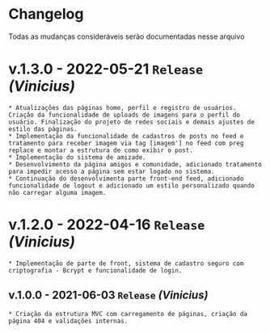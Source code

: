 # Changelog
Todas as mudanças consideráveis serão documentadas nesse arquivo

# v.1.3.0 - 2022-05-21 `Release` _(Vinicius)_
    * Atualizações das páginas home, perfil e registro de usuários. Criação da funcionalidade de uploads de imagens para o perfil do usuário. Finalização do projeto de redes sociais e demais ajustes de estilo das páginas. 
    * Implementação da funcionalidade de cadastros de posts no feed e tratamento para receber imagem via tag [imagem'] no feed com preg replace e montar a estrutura de como exibir o post. 
    * Implementação do sistema de amizade.
    * Desenvolvimento da página amigos e comunidade, adicionado tratamento para impedir acesso a página sem estar logado no sistema. 
    * Continuação do desenvolvimenta parte front-end feed, adicionado funcionalidade de logout e adicionado um estilo personalizado quando não carregar alguma imagem. 

# v.1.2.0 - 2022-04-16 `Release` _(Vinicius)_
    * Implementação de parte de front, sistema de cadastro seguro com criptografia - Bcrypt e funcionalidade de login.

## v.1.0.0 - 2021-06-03 `Release` _(Vinicius)_
    * Criação da estrutura MVC com carregamento de páginas, criação da página 404 e validações internas.
